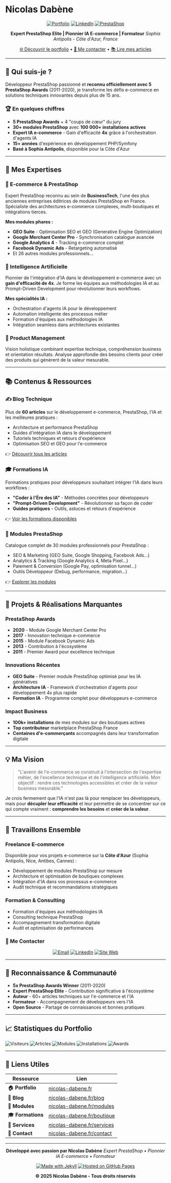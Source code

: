 # Nicolas Dabène

<div align="center">

[![Portfolio](https://img.shields.io/badge/Portfolio-nicolas--dabene.fr-2563EB?style=for-the-badge&logo=safari&logoColor=white)](https://nicolas-dabene.fr)
[![LinkedIn](https://img.shields.io/badge/LinkedIn-Nicolas%20Dabène-0077B5?style=for-the-badge&logo=linkedin&logoColor=white)](https://linkedin.com/in/nicolas-dabène-473a43b8)
[![PrestaShop](https://img.shields.io/badge/PrestaShop-5%20Awards-DF0067?style=for-the-badge&logo=prestashop&logoColor=white)](https://nicolas-dabene.fr)

**Expert PrestaShop Elite | Pionnier IA E-commerce | Formateur**
*Sophia Antipolis - Côte d'Azur, France*

[🌐 Découvrir le portfolio](https://nicolas-dabene.fr) • [📧 Me contacter](https://nicolas-dabene.fr/contact/) • [📚 Lire mes articles](https://nicolas-dabene.fr/blog/)

</div>

---

## 👋 Qui suis-je ?

Développeur PrestaShop passionné et **reconnu officiellement avec 5 PrestaShop Awards** (2011-2020), je transforme les défis e-commerce en solutions techniques innovantes depuis plus de 15 ans.

### 🏆 En quelques chiffres

- **5 PrestaShop Awards** + 4 "coups de cœur" du jury
- **30+ modules PrestaShop** avec **100 000+ installations actives**
- **Expert IA e-commerce** - Gain d'efficacité **4x** grâce à l'orchestration d'agents IA
- **15+ années** d'expérience en développement PHP/Symfony
- **Basé à Sophia Antipolis**, disponible pour la Côte d'Azur

---

## 🎯 Mes Expertises

### 🛒 E-commerce & PrestaShop
Expert PrestaShop reconnu au sein de **BusinessTech**, l'une des plus anciennes entreprises éditrices de modules PrestaShop en France. Spécialiste des architectures e-commerce complexes, multi-boutiques et intégrations tierces.

**Mes modules phares :**
- **GEO Suite** - Optimisation SEO et GEO (Generative Engine Optimization)
- **Google Merchant Center Pro** - Synchronisation catalogue avancée
- **Google Analytics 4** - Tracking e-commerce complet
- **Facebook Dynamic Ads** - Retargeting automatisé
- Et 26 autres modules professionnels...

### 🤖 Intelligence Artificielle
Pionnier de l'intégration d'IA dans le développement e-commerce avec un **gain d'efficacité de 4x**. Je forme les équipes aux méthodologies IA et au Prompt-Driven Development pour révolutionner leurs workflows.

**Mes spécialités IA :**
- Orchestration d'agents IA pour le développement
- Automation intelligente des processus métier
- Formation d'équipes aux méthodologies IA
- Intégration seamless dans architectures existantes

### 💼 Product Management
Vision holistique combinant expertise technique, compréhension business et orientation résultats. Analyse approfondie des besoins clients pour créer des produits qui génèrent de la valeur mesurable.

---

## 📚 Contenus & Ressources

### ✍️ Blog Technique
Plus de **60 articles** sur le développement e-commerce, PrestaShop, l'IA et les meilleures pratiques :
- Architecture et performance PrestaShop
- Guides d'intégration IA dans le développement
- Tutoriels techniques et retours d'expérience
- Optimisation SEO et GEO pour l'e-commerce

👉 [Découvrir tous les articles](https://nicolas-dabene.fr/blog/)

### 🎓 Formations IA
Formations pratiques pour développeurs souhaitant intégrer l'IA dans leurs workflows :
- **"Coder à l'Ère des IA"** - Méthodes concrètes pour développeurs
- **"Prompt-Driven Development"** - Révolutionner sa façon de coder
- **Guides pratiques** - Outils, astuces et retours d'expérience

👉 [Voir les formations disponibles](https://nicolas-dabene.fr/boutique/)

### 🔧 Modules PrestaShop
Catalogue complet de 30 modules professionnels pour PrestaShop :
- SEO & Marketing (GEO Suite, Google Shopping, Facebook Ads...)
- Analytics & Tracking (Google Analytics 4, Meta Pixel...)
- Paiement & Conversion (Google Pay, optimisation tunnel...)
- Outils Développeur (Debug, performance, migration...)

👉 [Explorer les modules](https://nicolas-dabene.fr/modules/)

---

## 🚀 Projets & Réalisations Marquantes

### PrestaShop Awards
- **2020** - Module Google Merchant Center Pro
- **2017** - Innovation technique e-commerce
- **2015** - Module Facebook Dynamic Ads
- **2013** - Contribution à l'écosystème
- **2011** - Premier Award pour excellence technique

### Innovations Récentes
- **GEO Suite** - Premier module PrestaShop optimisé pour les IA génératives
- **Architecture IA** - Framework d'orchestration d'agents pour développement 4x plus rapide
- **Formation IA** - Programme complet pour développeurs e-commerce

### Impact Business
- **100k+ installations** de mes modules sur des boutiques actives
- **Top contributeur** marketplace PrestaShop France
- **Centaines d'e-commerçants** accompagnés dans leur transformation digitale

---

## 💡 Ma Vision

> "L'avenir de l'e-commerce se construit à l'intersection de l'expertise métier, de l'excellence technique et de l'intelligence artificielle. Mon objectif : rendre ces technologies accessibles et créer de la valeur business mesurable."

Je crois fermement que l'IA n'est pas là pour remplacer les développeurs, mais pour **décupler leur efficacité** et leur permettre de se concentrer sur ce qui compte vraiment : **comprendre les besoins** et **créer de la valeur**.

---

## 🤝 Travaillons Ensemble

### Freelance E-commerce
Disponible pour vos projets e-commerce sur la **Côte d'Azur** (Sophia Antipolis, Nice, Antibes, Cannes) :
- Développement de modules PrestaShop sur mesure
- Architecture et optimisation de boutiques complexes
- Intégration d'IA dans vos processus e-commerce
- Audit technique et recommandations stratégiques

### Formation & Consulting
- Formation d'équipes aux méthodologies IA
- Consulting technique PrestaShop
- Accompagnement transformation digitale
- Audit et optimisation de performances

### 📧 Me Contacter

<div align="center">

[![Email](https://img.shields.io/badge/Email-ndabene2807%40gmail.com-EA4335?style=for-the-badge&logo=gmail&logoColor=white)](mailto:ndabene2807@gmail.com)
[![LinkedIn](https://img.shields.io/badge/LinkedIn-Me%20contacter-0077B5?style=for-the-badge&logo=linkedin&logoColor=white)](https://linkedin.com/in/nicolas-dabène-473a43b8)
[![Site Web](https://img.shields.io/badge/Portfolio-nicolas--dabene.fr-2563EB?style=for-the-badge&logo=safari&logoColor=white)](https://nicolas-dabene.fr/contact/)

</div>

---

## 🌟 Reconnaissance & Communauté

- **5x PrestaShop Awards Winner** (2011-2020)
- **Expert PrestaShop Elite** - Contribution significative à l'écosystème
- **Auteur** - 60+ articles techniques sur l'e-commerce et l'IA
- **Formateur** - Accompagnement de développeurs vers l'IA
- **Open Source** - Partage de connaissances et bonnes pratiques

---

## 📈 Statistiques du Portfolio

![Visiteurs](https://img.shields.io/badge/Visiteurs-Actif-success?style=flat-square)
![Articles](https://img.shields.io/badge/Articles-60%2B-blue?style=flat-square)
![Modules](https://img.shields.io/badge/Modules-30%2B-orange?style=flat-square)
![Installations](https://img.shields.io/badge/Installations-100k%2B-red?style=flat-square)
![Awards](https://img.shields.io/badge/Awards-5-gold?style=flat-square)

---

## 🔗 Liens Utiles

| Ressource | Lien |
|-----------|------|
| 🏠 **Portfolio** | [nicolas-dabene.fr](https://nicolas-dabene.fr) |
| 📝 **Blog** | [nicolas-dabene.fr/blog](https://nicolas-dabene.fr/blog/) |
| 🛒 **Modules** | [nicolas-dabene.fr/modules](https://nicolas-dabene.fr/modules/) |
| 🎓 **Formations** | [nicolas-dabene.fr/boutique](https://nicolas-dabene.fr/boutique/) |
| 💼 **Services** | [nicolas-dabene.fr/services](https://nicolas-dabene.fr/services/) |
| 📧 **Contact** | [nicolas-dabene.fr/contact](https://nicolas-dabene.fr/contact/) |

---

<div align="center">

**Développé avec passion par Nicolas Dabène**
*Expert PrestaShop • Pionnier IA E-commerce • Formateur*

[![Made with Jekyll](https://img.shields.io/badge/Made%20with-Jekyll-CC0000?style=flat-square&logo=jekyll&logoColor=white)](https://jekyllrb.com/)
[![Hosted on GitHub Pages](https://img.shields.io/badge/Hosted%20on-GitHub%20Pages-22863a?style=flat-square&logo=github&logoColor=white)](https://pages.github.com/)

**© 2025 Nicolas Dabène - Tous droits réservés**

</div>
